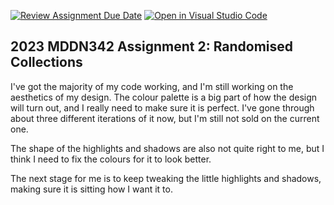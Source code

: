 [![Review Assignment Due Date](https://classroom.github.com/assets/deadline-readme-button-8d59dc4de5201274e310e4c54b9627a8934c3b88527886e3b421487c677d23eb.svg)](https://classroom.github.com/a/TMOxyln0)
[![Open in Visual Studio Code](https://classroom.github.com/assets/open-in-vscode-c66648af7eb3fe8bc4f294546bfd86ef473780cde1dea487d3c4ff354943c9ae.svg)](https://classroom.github.com/online_ide?assignment_repo_id=10649353&assignment_repo_type=AssignmentRepo)
## 2023 MDDN342 Assignment 2: Randomised Collections

I've got the majority of my code working, and I'm still working on the aesthetics of my design. The colour palette is a big part of how the design will turn out, and I really need to make sure it is perfect. I've gone through about three different iterations of it now, but I'm still not sold on the current one. 

The shape of the highlights and shadows are also not quite right to me, but I think I need to fix the colours for it to look better. 

The next stage for me is to keep tweaking the little highlights and shadows, making sure it is sitting how I want it to.